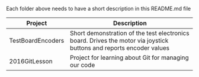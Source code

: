 Each folder above needs to have a short description in this README.md file

| Project             | Description
|---------|---------
| TestBoardEncoders   | Short demonstration of the test electronics board. Drives the motor via joystick buttons and reports encoder values
| 2016GitLesson       | Project for learning about Git for managing our code
